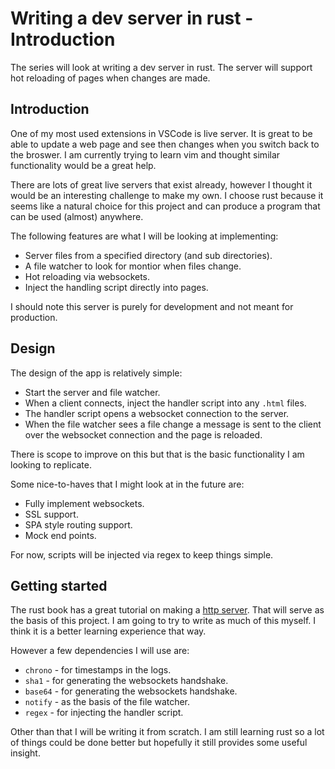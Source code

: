 <meta name="daria:article_id" content="writing_a_dev_server_in_rust_part_1">
<meta name="daria:title" content="Part 1">
<meta name="daria:title_slug" content="part_1">
<meta name="daria:order" content="0">
<meta name="daria:created_on" content="2022-07-05">
<meta name="daria:tags" content="rust,html/css,javascript">

# Writing a dev server in rust - Introduction

The series will look at writing a dev server in rust. The server will support hot reloading of pages when changes are made.

## Introduction

One of my most used extensions in VSCode is live server. It is great to be able to update a web page and see then changes when you switch back to the broswer.
I am currently trying to learn vim and thought similar functionality would be a great help.

There are lots of great live servers that exist already, however I thought it would be an interesting challenge to make my own.
I choose rust because it seems like a natural choice for this project and can produce a program that can be used (almost) anywhere.

The following features are what I will be looking at implementing:

* Server files from a specified directory (and sub directories).
* A file watcher to look for montior when files change.
* Hot reloading via websockets.
* Inject the handling script directly into pages.

I should note this server is purely for development and not meant for production.

## Design

The design of the app is relatively simple:

* Start the server and file watcher.
* When a client connects, inject the handler script into any `.html` files.
* The handler script opens a websocket connection to the server.
* When the file watcher sees a file change a message is sent to the client over the websocket connection and the page is reloaded.

There is scope to improve on this but that is the basic functionality I am looking to replicate.

Some nice-to-haves that I might look at in the future are:

* Fully implement websockets.
* SSL support.
* SPA style routing support.
* Mock end points.

For now, scripts will be injected via regex to keep things simple.

## Getting started

The rust book has a great tutorial on making a [http server](https://doc.rust-lang.org/book/ch20-00-final-project-a-web-server.html).
That will serve as the basis of this project. I am going to try to write as much of this myself. I think it is a better learning experience that way.

However a few dependencies I will use are:

* `chrono` - for timestamps in the logs.
* `sha1` - for generating the websockets handshake.
* `base64` - for generating the websockets handshake.
* `notify` - as the basis of the file watcher.
* `regex` - for injecting the handler script.

Other than that I will be writing it from scratch. I am still learning rust so a lot of things could be done better but hopefully it still provides some useful insight.